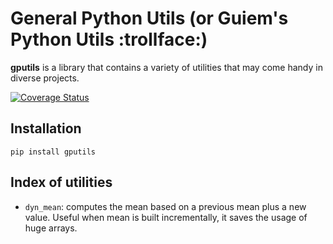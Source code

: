 # General Python Utils (or Guiem's Python Utils :trollface:)

__gputils__ is a library that contains a variety of utilities that may come handy in diverse projects.

[![Coverage Status](https://coveralls.io/repos/github/guiem/gputils/badge.svg?branch=master)](https://coveralls.io/github/guiem/gputils?branch=master)

## Installation
```
pip install gputils
```
## Index of utilities

* `dyn_mean`: computes the mean based on a previous mean plus a new value. Useful when mean is built
    incrementally, it saves the usage of huge arrays. 
 
